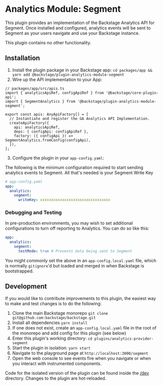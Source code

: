 # Analytics Module: Segment

This plugin provides an implementation of the Backstage Analytics API for
Segment. Once installed and configured, analytics events will be sent to
Segment as your users navigate and use your Backstage instance.

This plugin contains no other functionality.

## Installation

1. Install the plugin package in your Backstage app:
   `cd packages/app && yarn add @backstage/plugin-analytics-module-segment`
2. Wire up the API implementation to your App:

```tsx
// packages/app/src/apis.ts
import { analyticsApiRef, configApiRef } from '@backstage/core-plugin-api';
import { SegmentAnalytics } from '@backstage/plugin-analytics-module-segment';

export const apis: AnyApiFactory[] = [
  // Instantiate and register the GA Analytics API Implementation.
  createApiFactory({
    api: analyticsApiRef,
    deps: { configApi: configApiRef },
    factory: ({ configApi }) => SegmentAnalytics.fromConfig(configApi),
  }),
];
```

3. Configure the plugin in your `app-config.yaml`:

The following is the minimum configuration required to start sending analytics
events to Segment. All that's needed is your Segment Write Key

```yaml
# app-config.yaml
app:
  analytics:
    segment:
      writeKey: xxxxxxxxxxxxxxxxxxxxxxxxxxxxxxxx
```

### Debugging and Testing

In pre-production environments, you may wish to set additional configurations
to turn off reporting to Analytics. You can do so like this:

```yaml
app:
  analytics:
    segment:
      testMode: true # Prevents data being sent to Segment
```

You might commonly set the above in an `app-config.local.yaml` file, which is
normally `gitignore`'d but loaded and merged in when Backstage is bootstrapped.

## Development

If you would like to contribute improvements to this plugin, the easiest way to
make and test changes is to do the following:

1. Clone the main Backstage monorepo `git clone git@github.com:backstage/backstage.git`
2. Install all dependencies `yarn install`
3. If one does not exist, create an `app-config.local.yaml` file in the root of
   the monorepo and add config for this plugin (see below)
4. Enter this plugin's working directory: `cd plugins/analytics-provider-segment`
5. Start the plugin in isolation: `yarn start`
6. Navigate to the playground page at `http://localhost:3000/segment`
7. Open the web console to see events fire when you navigate or when you
   interact with instrumented components.

Code for the isolated version of the plugin can be found inside the [/dev](./dev)
directory. Changes to the plugin are hot-reloaded.
